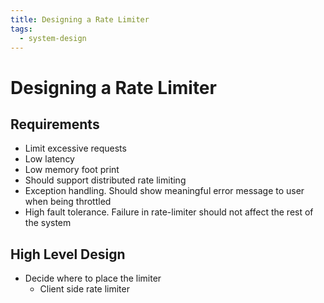 ```yaml
---
title: Designing a Rate Limiter
tags:
  - system-design
---
```


# Designing a Rate Limiter

## Requirements

- Limit excessive requests
- Low latency
- Low memory foot print
- Should support distributed rate limiting
- Exception handling. Should show meaningful error message to user when being throttled
- High fault tolerance. Failure in rate-limiter should not affect the rest of the system

## High Level Design

- Decide where to place the limiter
    - Client side rate limiter
